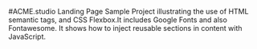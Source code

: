 #ACME.studio Landing Page
Sample Project illustrating the use of HTML
semantic tags, and CSS Flexbox.It includes Google Fonts and also Fontawesome. It shows how to inject reusable sections in content with JavaScript.